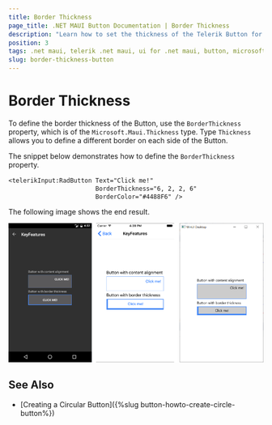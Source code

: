 ```yaml
---
title: Border Thickness
page_title: .NET MAUI Button Documentation | Border Thickness
description: "Learn how to set the thickness of the Telerik Button for .NET MAUI border."
position: 3
tags: .net maui, telerik .net maui, ui for .net maui, button, microsoft .net maui
slug: border-thickness-button
---
```


# Border Thickness

To define the border thickness of the Button, use the `BorderThickness` property, which is of the `Microsoft.Maui.Thickness` type. Type `Thickness` allows you to define a different border on each side of the Button.

The snippet below demonstrates how to define the `BorderThickness` property.

```XAML
<telerikInput:RadButton Text="Click me!"  
                        BorderThickness="6, 2, 2, 6"
                        BorderColor="#4488F6" />
```

The following image shows the end result.

![Button Key Features Example](images/button-key-features.png)

## See Also

- [Creating a Circular Button]({%slug button-howto-create-circle-button%})
